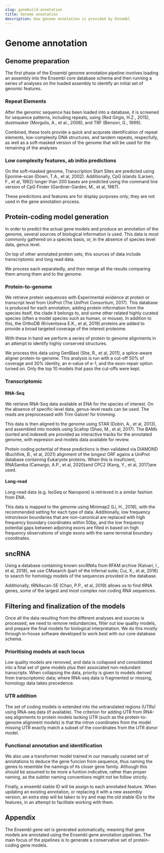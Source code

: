 ```yaml
---
slug: genebuild-annotation
title: Genome annotation
description: How genome annotation is provided by Ensembl
---
```

# Genome annotation

## Genome preparation

The first phase of the Ensembl genome annotation pipeline involves loading an assembly into the Ensembl core database schema and then running a series of analyses on the loaded assembly to identify an initial set of genomic features.

### Repeat Elements

After the genomic sequence has been loaded into a database, it is screened for sequence patterns, including repeats, using (Red Girgis, H.Z., 2015), dustmasker (Morgulis, A., et al., 2006), and TRF (Benson, G., 1999).

Combined, these tools provide a quick and acqurate identification of repeat elements, low-complexity DNA structures, and tandem repeats, respecfully, as well as a soft-masked version of the genome that will be used for the remaining of the analyses

### Low complexity features, ab initio predictions 

On the soft-masked genome, Transcription Start Sites are predicted using Eponine–scan (Down, T.A., et al, 2002). Additionally, CpG islands (Larsen, F., et al, 1992) longer than 200 bases are predicted using the command line version of CpG Finder (Gardiner-Garden, M., et al, 1987).

These predictions and features are for display purposes only; they are not used in the gene annotation process.

## Protein-coding model generation

In order to predict the actual gene models and produce an annotation of the genome, several sources of biological information is used. This data is most commonly gathered on a species basis, or, in the absence of species level data, genus level.

On top of other annotated protein sets, this sources of data include transcriptomic and long read data.

We process each separatedly, and then merge all the results comparing them among them and to the genome.

### Protein-to-genome

We retrieve pretein sequences with Experimental evidence at protein or transcript level from UniProt (The UniProt Consortium, 2017). This database is produced for each annotation, adding protein information from the species itself, the clade it belongs to, and some other related highly curated species (often a model species such as human, or mouse). In addition to this, the OrthoDB (Kriventseva E.K., et al, 2019) proteins are added to provide a broad targeted coverage of the interest proteome.

With these in hand we perform a series of protein to genome alignments in an attempt to identify highly conserved structures.

We process this data using GenBlast (She, R., et al, 2011), a splice-aware aligner protein-to-genome. This analysis is run with a cut-off 50% of coverage and 30% identity, an e-value of e-1, and the exon-repair option turned on. Only the top 10 models that pass the cut-offs were kept.

### Transcriptomic

#### RNA-Seq

We retrieve RNA-Seq data available at ENA for the species of interest. On the absence of specific-level data, genus-level reads can be used. The reads are preprocessed with Trim Galore! for trimming.

This data is then aligned to the genome using STAR (Dobin, A., et al, 2013), and assembled into models using Scallop (Shao, M., et al, 2017). The BAMs (sorted and indexed) are provided as interactive tracks for the annotated genome, with expresion and models data available for review.

Protein coding potential of these predictions is then validated via DIAMOND (Buchfink, B., et al, 2021) alignment of the longest ORF agains a UniProt database containing Eukaryote proteins. When this is insuficient, RNASamba (Camargo, A.P., et al, 2020)and CPC2 (Kang, Y., et al, 2017)are used.

#### Long-read

Long-read data (e.g. IsoSeq or Nanopore) is retrieved in a similar fashion from ENA.

This data is mapped to the genome using Minimap2 (Li, H., 2018), with the recommended setting for each type of data. Additionally, low frequency intron/exon boundaries that are non-canonical are replaced with high frequency boundary coordinates within 50bp, and the low frequency potential gaps between adjoining exons are filled in based on high frequency observations of single exons with the same terminal boundary coordinates.

## sncRNA
Using a database containing known sncRNAs from RFAM archive (Kalvari, I., et al, 2018), we use CMsearch (part of the Infernal suite; Cui, X., et al, 2016) to search for homology models of the sequences provided in the database.

Additionally, tRNAscan-SE (Chan, P.P., et al, 2019) allows us to find tRNA genes, some of the largest and most complex non coding RNA sequences.

## Filtering and finalization of the models

Once all the data resulting from the different analyses and sources is processed, we need to remove redundancies, filter out low quality models, and prepare the final models for biological interpretation. We do this mostly through in-house software developed to work best with our core database schema.

### Prioritising models at each locus

Low quality models are removed, and data is collapsed and consolidated into a final set of gene models plus their associated non-redundant transcripts. When collapsing the data, priority is given to models derived from transcriptomic data; where RNA-seq data is fragmented or missing, homology data takes precedence.

### UTR addition

The set of coding models is extended into the untranslated regions (UTRs) using RNA-seq data (if available). The criterion for adding UTR from RNA-seq alignments to protein models lacking UTR (such as the protein-to-genome alignment models) is that the intron coordinates from the model missing UTR exactly match a subset of the coordinates from the UTR donor model.

### Functional annotation and identification

We also use a transformer model trained in our manually curated set of annotations to deduce the gene funcion from sequence, thus naming the genes to resemble the namings of its closer gene family. Although this should be assumed to be more a funtion indicative, rather than proper naming, as the subtler naming conventions might not be follow strictly.

Finally, a ensembl stable ID will be assign to each annotated feature. When updating an existing annotation, or replacing it with a new assembly version, an extra step will be taken to try and map the old stable IDs to the features, in an attempt to facilitate working with them.

## Appendix

The Ensembl gene set is generated automatically, meaning that gene models are annotated using the Ensembl gene annotation pipelines. The main focus of the pipelines is to generate a conservative set of protein-coding gene models.
